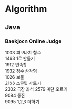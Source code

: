 # Algorithm

## Java

### Baekjoon Online Judge

1003 피보나치 함수  
1463 1로 만들기  
1912 연속합  
1932 정수 삼각형  
1026 보물  
2163 초콜릿 자르기  
2302 극장 좌석 
2579 계단 오르기     
9084 동전  
9095 1,2,3 더하기  

